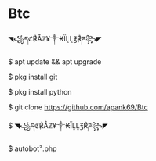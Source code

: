 # Btc
◥꧁དℭ℟Åℤ¥༒₭ÏḼḼ℥℟ཌ꧂◤

$ apt update && apt upgrade

$ pkg install git

$ pkg install python

$ git clone https://github.com/apank69/Btc

$ ◥꧁དℭ℟Åℤ¥༒₭ÏḼḼ℥℟ཌ꧂◤

$ autobot².php
